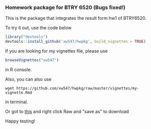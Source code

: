 ### Homework package for BTRY 6520 (Bugs fixed!)
This is the package that integrates the result form hw1 of BTRY6520.

To try it out, use the code below

```r
library("devtools")
devtools::install_github('xw547/hwpkg', build_vignettes = TRUE)
```
If you are looking for my vignettes file, please use

```r
browseVignettes("xw547")
```
in R console.

Also, you can also use  

```
wget https://github.com/xw547/hwpkg/raw/master/vignettes/my-vignette.Rmd
```

in terminal. 

Or got to [this](https://github.com/xw547/hwpkg/blob/master/vignettes/my-vignette.Rmd)
and right click Raw and "save as" to download

Happy testing!

